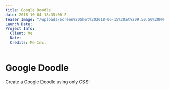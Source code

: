 ```yaml
---
title: Google Doodle
date: 2018-10-04 18:35:00 Z
Teaser Image: "/uploads/Screen%20Shot%202018-06-15%20at%209.50.50%20PM.png"
Launch Date: 
Project Info:
  Client: Me
  Date: 
  Credits: Me Inc.
---
```


# Google Doodle

Create a Google Doodle using only CSS!